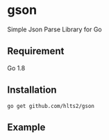 # gson
Simple Json Parse Library for Go

## Requirement
Go 1.8

## Installation
```shell
go get github.com/hlts2/gson
```
## Example
